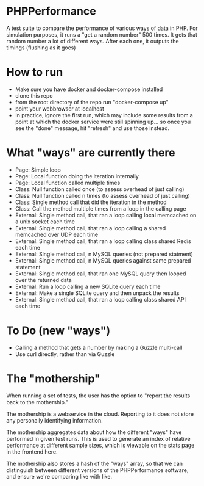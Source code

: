 # PHPPerformance
A test suite to compare the performance of various ways of data in PHP.
For simulation purposes, it runs a "get a random number" 500 times.
It gets that random number a lot of different ways. After each one, it outputs the timings (flushing as it goes)


# How to run

- Make sure you have docker and docker-compose installed
- clone this repo
- from the root directory of the repo run "docker-compose up"
- point your webbrowser at localhost
- In practice, ignore the first run, which may include some results from a point at which the docker service were still spinning up... so once you see the "done" message, hit "refresh" and use those instead.


# What "ways" are currently there

- Page: Simple loop
- Page: Local function doing the iteration internally
- Page: Local function called multiple times
- Class: Null function called once (to assess overhead of just calling)
- Class: Null function called n times (to assess overhead of just calling)
- Class: Single method call that did the iteration in the method
- Class: Call the method multiple times from a loop in the calling page
- External: Single method call, that ran a loop calling local memcached on a unix socket each time
- External: Single method call, that ran a loop calling a shared memcached over UDP each time
- External: Single method call, that ran a loop calling class shared Redis each time
- External: Single method call, n MySQL queries (not prepared statment)
- External: Single method call, n MySQL queries against same prepared statement
- External: Single method call, that ran one MySQL query then looped over the returned data
- External: Run a loop calling a new SQLite query each time
- External: Make a single SQLite query and then unpack the results
- External: Single method call, that ran a loop calling class shared API each time

# To Do (new "ways")

- Calling a method that gets a number by making a Guzzle multi-call
- Use curl directly, rather than via Guzzle

# The "mothership"

When running a set of tests, the user has the option to "report the results back to the mothership."

The mothership is a webservice in the cloud. Reporting to it does not store any personally identifying information.

The mothership aggregates data about how the different "ways" have performed in given test runs. This is used to generate an index of relative performance at different sample sizes, which is viewable on the stats page in the frontend here.

The mothership also stores a hash of the "ways" array, so that we can distinguish between different versions of the PHPPerformance software, and ensure we're comparing like with like.

